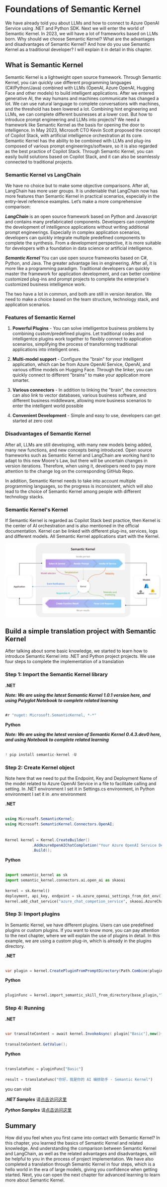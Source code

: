# **Foundations of Semantic Kernel**

We have already told you about LLMs and how to connect to Azure OpenAI Service using .NET and Python SDK. Next we will enter the world of Semantic Kernel. In 2023, we will have a lot of frameworks based on LLMs born. Why should we choose Semantic Kernel? What are the advantages and disadvantages of Semantic Kernel? And how do you use Semantic Kernel as a traditional developer? I will explain it in detail in this chapter.

## **What is Semantic Kernel**

Semantic Kernel is a lightweight open source framework. Through Semantic Kernel, you can quickly use different programming languages ​​(C#/Python/Java) combined with LLMs (OpenAI, Azure OpenAI, Hugging Face and other models) to build intelligent applications. After we entered generative AI, the way humans and machines communicate has changed a lot. We can use natural language to complete conversations with machines, and the threshold has been lowered a lot. Combining hint engineering and LLMs, we can complete different businesses at a lower cost. But how to introduce prompt engineering and LLMs into projects? We need a framework like Semantic Kernel as the basis for opening the door to intelligence. In May 2023, Microsoft CTO Kevin Scott proposed the concept of Copilot Stack, with artificial intelligence orchestration at its core. Semantic Kernel has the ability to be combined with LLMs and plug-ins composed of various prompt engineerings/software, so it is also regarded as the best practice of Copilot Stack. Through Semantic Kernel, you can easily build solutions based on Copilot Stack, and it can also be seamlessly connected to traditional projects.

### **Semantic Kernel vs LangChain**

We have no choice but to make some objective comparisons. After all, LangChain has more user groups. It is undeniable that LangChain now has more features than Semantic Kernel in practical scenarios, especially in the entry-level reference examples. Let’s make a more comprehensive comparison:

***LangChain*** is an open source framework based on Python and Javascript and contains many prefabricated components. Developers can complete the development of intelligence applications without writing additional prompt engineerings. Especially in complex application scenarios, developers can quickly integrate multiple predefined components to complete the synthesis. From a development perspective, it is more suitable for developers with a foundation in data science or artificial intelligence.

***Semantic Kernel*** You can use open source frameworks based on C#, Python, and Java. The greater advantage lies in engineering. After all, it is more like a programming paradigm. Traditional developers can quickly master the framework for application development, and can better combine customized plug-ins and prompt projects to complete the enterprise's customized business intelligence work.

The two have a lot in common, and both are still in version iteration. We need to make a choice based on the team structure, technology stack, and application scenarios.

### **Features of Semantic Kernel**

1. **Powerful Plugins** - You can solve intelligentce business problems by combining custom/predefined plugins. Let traditional codes and intelligentce plugins work together to flexibly connect to application scenarios, simplifying the process of transforming traditional applications into intelligent ones.

2. **Multi-model support** - Configure the "brain" for your intelligent application, which can be from Azure OpenAI Service, OpenAI, and various offline models on Hugging Face. Through the linker, you can quickly connect to different "brains" to make your application more smarter.

3. **Various connectors** - In addition to linking the "brain", the connectors can also link to vector databases, various business software, and different business middleware, allowing more business scenarios to enter the intelligent world possible

4. **Convenient Development** - Simple and easy to use, developers can get started at zero cost

### **Disadvantages of Semantic Kernel**

After all, LLMs are still developing, with many new models being added, many new functions, and new concepts being introduced. Open source frameworks such as Semantic Kernel and LangChain are working hard to adapt to this new Moore's Law, but there will be uncertain changes in version iterations. Therefore, when using it, developers need to pay more attention to the change log on the corresponding GitHub Repo.

In addition, Semantic Kernel needs to take into account multiple programming languages, so the progress is inconsistent, which will also lead to the choice of Semantic Kernel among people with different technology stacks.


### **Semantic Kernel's Kernel**

If Semantic Kernel is regarded as Copilot Stack best practice, then Kernel is the center of AI orchestration and is also mentioned in the official documentation. Kernel can be linked with different plug-ins, services, logs and different models. All Semantic Kernel applications start with the Kernel.

![kernel](../../imgs/02/kernel.png)


## **Build a simple translation project with Semantic Kernel**

After talking about some basic knowledge, we started to learn how to introduce Semantic Kernel into .NET and Python project projects. We use four steps to complete the implementation of a translation

### **Step 1: Import the Semantic Kernel library**


**.NET**

***Note: We are using the latest Semantic Kernel 1.0.1 version here, and using Polyglot Notebook to complete related learning***


```csharp

#r "nuget: Microsoft.SemanticKernel, *-*"

```


**Python**


***Note: We are using the latest version of Semantic Kernel 0.4.3.dev0 here, and using Notebook to complete related learning***


```python

! pip install semantic-kernel -U

```


### **Step 2: Create Kernel object**

Note here that we need to put the Endpoint, Key and Deployment Name of the model related to Azure OpenAI Service in a  file to facilitate calling and setting. In .NET environment I set it in Settings.cs environment, in Python environment I set it in .env environment

**.NET**

```csharp

using Microsoft.SemanticKernel;
using Microsoft.SemanticKernel.Connectors.OpenAI;


Kernel kernel = Kernel.CreateBuilder()
            .AddAzureOpenAIChatCompletion("Your Azure OpenAI Service Deployment Name" , "Your Azure OpenAI Service Endpoint", "Your Azure OpenAI Service API Key")
            .Build();

```

**Python**

```python

import semantic_kernel as sk
import semantic_kernel.connectors.ai.open_ai as skaoai

kernel = sk.Kernel()
deployment, api_key, endpoint = sk.azure_openai_settings_from_dot_env()
kernel.add_chat_service("azure_chat_competion_service", skaoai.AzureChatCompletion(deployment,endpoint,api_key=api_key,api_version = "2023-07-01-preview"))


```
### **Step 3: Import plugins**

In Semantic Kernel, we have different plugins. Users can use predefined plugins or custom plugins. If you want to know more, you can pay attention to the next chapter, where we will explain the use of plugins in detail. In this example, we are using a custom plug-in, which is already in the plugins directory.


**.NET**

```csharp

var plugin = kernel.CreatePluginFromPromptDirectory(Path.Combine(pluginDirectory, "TranslatePlugin"));


```


**Python**

```python

pluginFunc = kernel.import_semantic_skill_from_directory(base_plugin,"TranslatePlugin")

```


### **Step 4: Running**


**.NET**

```csharp

var transalteContent = await kernel.InvokeAsync( plugin["Basic"],new(){["input"] = "你好，我是你的 AI 编排助手 - Semantic Kernel"});

transalteContent.GetValue();


```


**Python**

```python

translateFunc = pluginFunc["Basic"]

result = translateFunc("你好，我是你的 AI 编排助手 - Semantic Kernel")


```

you can visit


***.NET Samples*** 请[点击访问这里](https://github.com/kinfey/SemanticKernelCookBook/blob/main/notebooks/dotNET/02/LearnSK.ipynb)

***Python Samples*** 请[点击访问这里](https://github.com/kinfey/SemanticKernelCookBook/blob/main/notebooks/python/02/LearnSK.ipynb)


## **Summary**

How did you feel when you first came into contact with Semantic Kernel? In this chapter, you learned the basics of Semantic Kernel and related knowledge. And understanding the comparison between Semantic Kernel and LangChain, as well as the related advantages and disadvantages, will be helpful to you in the process of project implementation. We have also completed a translation through Semantic Kernel in four steps, which is a hello world in the era of large models, giving you confidence when getting started. Next, you can open the next chapter for advanced learning to learn more about Semantic Kernel.









